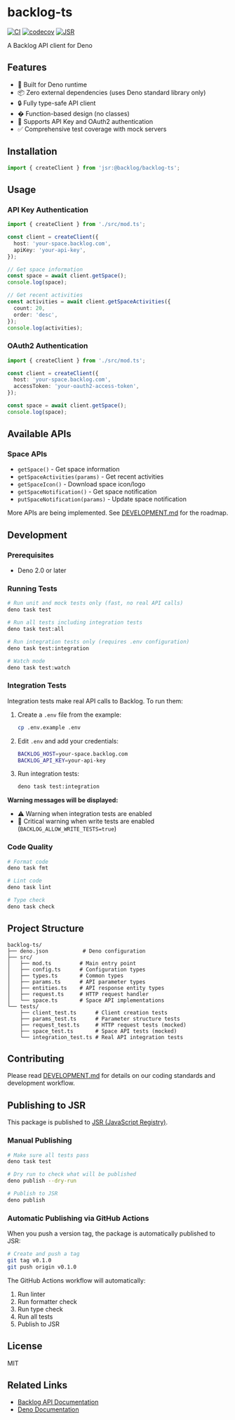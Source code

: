 # backlog-ts

[![CI](https://github.com/nulab/backlog-ts/workflows/CI/badge.svg)](https://github.com/nulab/backlog-ts/actions)
[![codecov](https://codecov.io/gh/nulab/backlog-ts/branch/main/graph/badge.svg)](https://codecov.io/gh/nulab/backlog-ts)
[![JSR](https://jsr.io/badges/@backlog/backlog-ts)](https://jsr.io/@backlog/backlog-ts)

A Backlog API client for Deno

## Features

- 🦕 Built for Deno runtime
- 📦 Zero external dependencies (uses Deno standard library only)
- 🔒 Fully type-safe API client
- � Function-based design (no classes)
- 🔑 Supports API Key and OAuth2 authentication
- ✅ Comprehensive test coverage with mock servers

## Installation

```typescript
import { createClient } from 'jsr:@backlog/backlog-ts';
```

## Usage

### API Key Authentication

```typescript
import { createClient } from './src/mod.ts';

const client = createClient({
  host: 'your-space.backlog.com',
  apiKey: 'your-api-key',
});

// Get space information
const space = await client.getSpace();
console.log(space);

// Get recent activities
const activities = await client.getSpaceActivities({
  count: 20,
  order: 'desc',
});
console.log(activities);
```

### OAuth2 Authentication

```typescript
import { createClient } from './src/mod.ts';

const client = createClient({
  host: 'your-space.backlog.com',
  accessToken: 'your-oauth2-access-token',
});

const space = await client.getSpace();
console.log(space);
```

## Available APIs

### Space APIs

- `getSpace()` - Get space information
- `getSpaceActivities(params)` - Get recent activities
- `getSpaceIcon()` - Download space icon/logo
- `getSpaceNotification()` - Get space notification
- `putSpaceNotification(params)` - Update space notification

More APIs are being implemented. See [DEVELOPMENT.md](./DEVELOPMENT.md) for the roadmap.

## Development

### Prerequisites

- Deno 2.0 or later

### Running Tests

```bash
# Run unit and mock tests only (fast, no real API calls)
deno task test

# Run all tests including integration tests
deno task test:all

# Run integration tests only (requires .env configuration)
deno task test:integration

# Watch mode
deno task test:watch
```

### Integration Tests

Integration tests make real API calls to Backlog. To run them:

1. Create a `.env` file from the example:

   ```bash
   cp .env.example .env
   ```

2. Edit `.env` and add your credentials:

   ```bash
   BACKLOG_HOST=your-space.backlog.com
   BACKLOG_API_KEY=your-api-key
   ```

3. Run integration tests:
   ```bash
   deno task test:integration
   ```

**Warning messages will be displayed:**

- ⚠️ Warning when integration tests are enabled
- 🚨 Critical warning when write tests are enabled (`BACKLOG_ALLOW_WRITE_TESTS=true`)

### Code Quality

```bash
# Format code
deno task fmt

# Lint code
deno task lint

# Type check
deno task check
```

## Project Structure

```
backlog-ts/
├── deno.json           # Deno configuration
├── src/
│   ├── mod.ts         # Main entry point
│   ├── config.ts      # Configuration types
│   ├── types.ts       # Common types
│   ├── params.ts      # API parameter types
│   ├── entities.ts    # API response entity types
│   ├── request.ts     # HTTP request handler
│   └── space.ts       # Space API implementations
└── tests/
    ├── client_test.ts      # Client creation tests
    ├── params_test.ts      # Parameter structure tests
    ├── request_test.ts     # HTTP request tests (mocked)
    ├── space_test.ts       # Space API tests (mocked)
    └── integration_test.ts # Real API integration tests
```

## Contributing

Please read [DEVELOPMENT.md](./DEVELOPMENT.md) for details on our coding standards and development workflow.

## Publishing to JSR

This package is published to [JSR (JavaScript Registry)](https://jsr.io/@backlog/backlog-ts).

### Manual Publishing

```bash
# Make sure all tests pass
deno task test

# Dry run to check what will be published
deno publish --dry-run

# Publish to JSR
deno publish
```

### Automatic Publishing via GitHub Actions

When you push a version tag, the package is automatically published to JSR:

```bash
# Create and push a tag
git tag v0.1.0
git push origin v0.1.0
```

The GitHub Actions workflow will automatically:

1. Run linter
2. Run formatter check
3. Run type check
4. Run all tests
5. Publish to JSR

## License

MIT

## Related Links

- [Backlog API Documentation](https://developer.nulab.com/docs/backlog/)
- [Deno Documentation](https://deno.land/)
